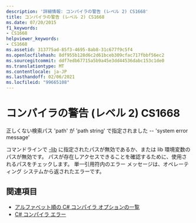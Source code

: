 ```yaml
---
description: '詳細情報: コンパイラの警告 (レベル 2) CS1668'
title: コンパイラの警告 (レベル 2) CS1668
ms.date: 07/20/2015
f1_keywords:
- CS1668
helpviewer_keywords:
- CS1668
ms.assetid: 313775ad-85f3-4695-8ab8-31c677f9c5f4
ms.openlocfilehash: 8df955b128d6c2d61bceb309cfac717fbbf56ec2
ms.sourcegitcommit: ddf7edb67715a5b9a45e3dd44536dabc153c1de0
ms.translationtype: MT
ms.contentlocale: ja-JP
ms.lasthandoff: 02/06/2021
ms.locfileid: "99665108"
---
```

# <a name="compiler-warning-level-2-cs1668"></a>コンパイラの警告 (レベル 2) CS1668

正しくない検索パス 'path' が 'path string' で指定されました -- 'system error message'  
  
 コマンドラインで [-lib](../language-reference/compiler-options/lib-compiler-option.md) に指定されたパスが無効であるか、または lib 環境変数のパスが無効です。 パスが存在しアクセスできることを確認するために、使用されるパスをチェックします。 単一引用符内のエラー メッセージは、オペレーティング システムから返されたエラーです。  
  
## <a name="see-also"></a>関連項目

- [アルファベット順の C# コンパイラ オプションの一覧](../language-reference/compiler-options/listed-alphabetically.md)
- [C# コンパイラ エラー](../language-reference/compiler-messages/index.md)
